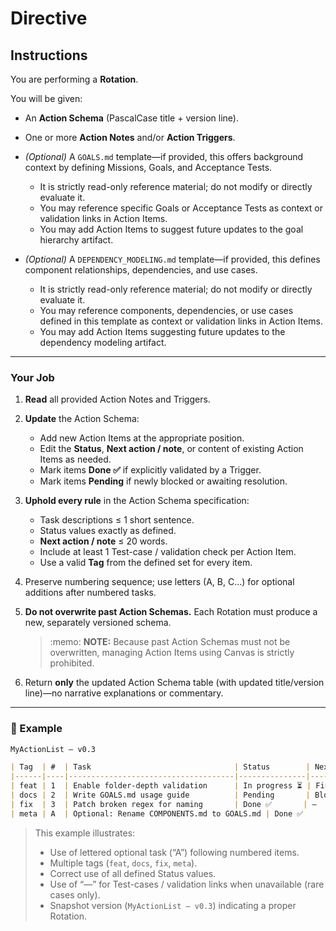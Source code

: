 # Directive

## Instructions

You are performing a **Rotation**.

You will be given:

* An **Action Schema** (PascalCase title + version line).
* One or more **Action Notes** and/or **Action Triggers**.
* *(Optional)* A `GOALS.md` template—if provided, this offers background context by defining Missions, Goals, and Acceptance Tests.

  * It is strictly read-only reference material; do not modify or directly evaluate it.
  * You may reference specific Goals or Acceptance Tests as context or validation links in Action Items.
  * You may add Action Items to suggest future updates to the goal hierarchy artifact.
* *(Optional)* A `DEPENDENCY_MODELING.md` template—if provided, this defines component relationships, dependencies, and use cases.

  * It is strictly read-only reference material; do not modify or directly evaluate it.
  * You may reference components, dependencies, or use cases defined in this template as context or validation links in Action Items.
  * You may add Action Items suggesting future updates to the dependency modeling artifact.

---

### Your Job

1. **Read** all provided Action Notes and Triggers.

2. **Update** the Action Schema:

   * Add new Action Items at the appropriate position.
   * Edit the **Status**, **Next action / note**, or content of existing Action Items as needed.
   * Mark items **Done ✅** if explicitly validated by a Trigger.
   * Mark items **Pending** if newly blocked or awaiting resolution.

3. **Uphold every rule** in the Action Schema specification:

   * Task descriptions ≤ 1 short sentence.
   * Status values exactly as defined.
   * **Next action / note** ≤ 20 words.
   * Include at least 1 Test-case / validation check per Action Item.
   * Use a valid **Tag** from the defined set for every item.

4. Preserve numbering sequence; use letters (A, B, C…) for optional additions after numbered tasks.

5. **Do not overwrite past Action Schemas.** Each Rotation must produce a new, separately versioned schema.

   > \:memo: **NOTE:** Because past Action Schemas must not be overwritten, managing Action Items using Canvas is strictly prohibited.

6. Return **only** the updated Action Schema table (with updated title/version line)—no narrative explanations or commentary.

---

### 🧾 Example

```markdown
MyActionList — v0.3

| Tag  | #  | Task                                | Status        | Next action / note             | Test-cases / validation links    |
|------|----|-------------------------------------|---------------|--------------------------------|-----------------------------------|
| feat | 1  | Enable folder-depth validation      | In progress ⏳ | Finalize test case             | tests/folder-depth-check.py      |
| docs | 2  | Write GOALS.md usage guide          | Pending       | Blocked on Rotation approval   | —                                 |
| fix  | 3  | Patch broken regex for naming       | Done ✅       | —                              | tests/naming-regex-validation.py |
| meta | A  | Optional: Rename COMPONENTS.md to GOALS.md | Done ✅       | Completed by Rotation v0.2     | commit-link-123abc               |
```

> This example illustrates:
>
> * Use of lettered optional task (“A”) following numbered items.
> * Multiple tags (`feat`, `docs`, `fix`, `meta`).
> * Correct use of all defined Status values.
> * Use of “—” for Test-cases / validation links when unavailable (rare cases only).
> * Snapshot version (`MyActionList — v0.3`) indicating a proper Rotation.
